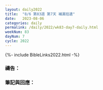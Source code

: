 ```yaml
---
layout: daily2022
title:  "8/6 第83週 第7天 補漏拾遺"
date:   2023-08-06
categories: daily
permalink: /daily/2022/wk83-day7-daily.html
weekNum: 83
dayNum: 7
cycle: 2022
---
```


{%- include BibleLinks2022.html -%}

### 禱告：

### 筆記與回應：
